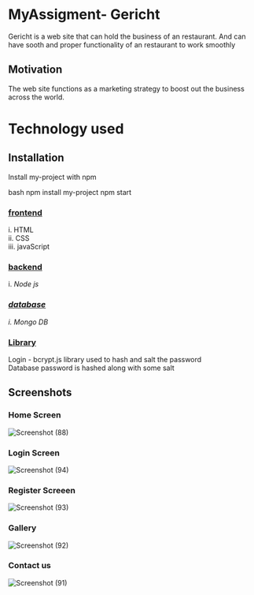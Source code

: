 # MyAssigment- Gericht

Gericht is a web site that can hold the business of an restaurant. And can have sooth and proper functionality of an restaurant to work smoothly
## Motivation
The web site functions as a marketing strategy to boost out the business across the world.
# Technology used
## Installation

Install my-project with npm

bash
  npm install my-project
  npm start
  
### <ins>frontend 
i. HTML <br>
ii. CSS <br>
iii. javaScript<br>

### <ins> backend 
i.<em>  Node js  <br>

### <ins> database
i. Mongo DB <br> </em>

### <ins> Library 
Login - bcrypt.js library used to hash and salt the password<br>
Database password is hashed along with some salt

## Screenshots 

### Home Screen

![Screenshot (88)](https://user-images.githubusercontent.com/66829505/187323180-ed64052c-6bcd-4db5-80c9-83dce5ad188a.png)

### Login Screen
![Screenshot (94)](https://user-images.githubusercontent.com/66829505/187327028-7b2704c8-fb18-45e8-b3cf-f0f6b0ca44ad.png)

### Register Screeen
![Screenshot (93)](https://user-images.githubusercontent.com/66829505/187324344-310d24d8-21be-475d-adde-7f070b71aba8.png)

### Gallery
![Screenshot (92)](https://user-images.githubusercontent.com/66829505/187324587-c5b09993-5e12-410f-8d22-b00e12b9d63d.png)

### Contact us
![Screenshot (91)](https://user-images.githubusercontent.com/66829505/187324490-925ec76a-b54d-4f9f-b4c5-c75ab85486ad.png)
